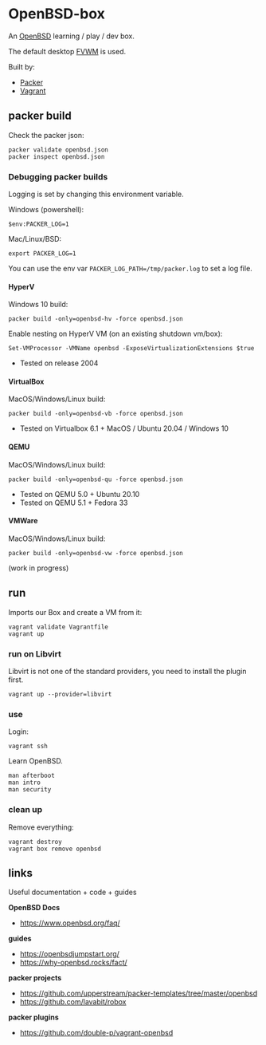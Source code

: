 # OpenBSD-box

An [OpenBSD](https://www.openbsd.org/) learning / play / dev box.

The default desktop [FVWM](https://www.fvwm.org/) is used.

Built by:

* [Packer](https://www.packer.io/)
* [Vagrant](https://www.vagrantup.com/)

## packer build

Check the packer json:

```shell
packer validate openbsd.json
packer inspect openbsd.json
```

### Debugging packer builds

Logging is set by changing this environment variable.

Windows (powershell):

```shell
$env:PACKER_LOG=1
```

Mac/Linux/BSD:

```shell
export PACKER_LOG=1
```

You can use the env var `PACKER_LOG_PATH=/tmp/packer.log` to set a log file.

#### HyperV

Windows 10 build:

```shell
packer build -only=openbsd-hv -force openbsd.json
```

Enable nesting on HyperV VM (on an existing shutdown vm/box):

```shell
Set-VMProcessor -VMName openbsd -ExposeVirtualizationExtensions $true
```

* Tested on release 2004

#### VirtualBox

MacOS/Windows/Linux build:

```shell
packer build -only=openbsd-vb -force openbsd.json
```

* Tested on Virtualbox 6.1 + MacOS / Ubuntu 20.04 / Windows 10

#### QEMU

MacOS/Windows/Linux build:

```shell
packer build -only=openbsd-qu -force openbsd.json
```

* Tested on QEMU 5.0 + Ubuntu 20.10
* Tested on QEMU 5.1 + Fedora 33

#### VMWare

MacOS/Windows/Linux build:

```shell
packer build -only=openbsd-vw -force openbsd.json
```

(work in progress)

## run

Imports our Box and create a VM from it:

```shell
vagrant validate Vagrantfile
vagrant up
```

### run on Libvirt

Libvirt is not one of the standard providers, you need to install the plugin first.

```shell
vagrant up --provider=libvirt
```

### use

Login:

```shell
vagrant ssh
```

Learn OpenBSD.

```shell
man afterboot
man intro
man security
```

### clean up

Remove everything:

```shell
vagrant destroy
vagrant box remove openbsd
```

## links

Useful documentation + code + guides

**OpenBSD Docs**
* https://www.openbsd.org/faq/

**guides**
* https://openbsdjumpstart.org/
* https://why-openbsd.rocks/fact/

**packer projects**
* https://github.com/upperstream/packer-templates/tree/master/openbsd
* https://github.com/lavabit/robox

**packer plugins**
* https://github.com/double-p/vagrant-openbsd
